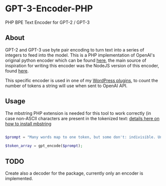 # GPT-3-Encoder-PHP
PHP BPE Text Encoder for GPT-2 / GPT-3

## About
GPT-2 and GPT-3 use byte pair encoding to turn text into a series of integers to feed into the model. This is a PHP implementation of OpenAI's original python encoder which can be found [here](https://github.com/openai/gpt-2), the main source of inspiration for writing this encoder was the NodeJS version of this encoder, found [here](https://github.com/latitudegames/GPT-3-Encoder).

This specific encoder is used in one of my [WordPress plugins](https://coderevolution.ro), to count the number of tokens a string will use when sent to OpenAI API.


## Usage

The mbstring PHP extension is needed for this tool to work correctly (in case non-ASCII characters are present in the tokenized text: [details here on how to install mbstring](https://www.php.net/manual/en/mbstring.installation.php)


```php

$prompt = "Many words map to one token, but some don't: indivisible. Unicode characters like emojis may be split into many tokens containing the underlying bytes: 🤚🏾 Sequences of characters commonly found next to each other may be grouped together: 1234567890";

$token_array = gpt_encode($prompt);

```


## TODO

Create also a decoder for the package, currently only an encoder is implemented.
